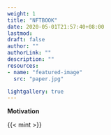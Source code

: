 ```yaml
---
weight: 1
title: "NFTBOOK"
date: 2020-05-01T21:57:40+08:00
lastmod: 
draft: false
author: ""
authorLink: ""
description: ""
resources:
- name: "featured-image"
  src: "paper.jpg"

lightgallery: true
---
```


**Motivation**

{{< mint >}}